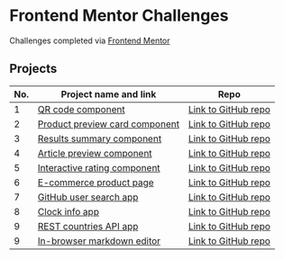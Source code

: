 # Frontend Mentor Challenges

Challenges completed via [Frontend Mentor](https://www.frontendmentor.io/)

## Projects

| No. | Project name and link                                                                                   | Repo                                                                                                       |
| --- | ------------------------------------------------------------------------------------------------------- | ---------------------------------------------------------------------------------------------------------- |
| 1   | [QR code component](https://frontend-mentor-challenges.onrender.com/qr-code-component/)                 | [Link to GitHub repo](https://github.com/donth77/frontendmentor-challenges/tree/main/qr-code-component)    |
| 2   | [Product preview card component](https://frontend-mentor-challenges.onrender.com/product-preview-card/) | [Link to GitHub repo](https://github.com/donth77/frontendmentor-challenges/tree/main/product-preview-card) |
| 3   | [Results summary component](https://frontend-mentor-challenges.onrender.com/results-summary/)           | [Link to GitHub repo](https://github.com/donth77/frontendmentor-challenges/tree/main/results-summary)      |
| 4   | [Article preview component](https://frontend-mentor-challenges.onrender.com/article-preview/)           | [Link to GitHub repo](https://github.com/donth77/frontendmentor-challenges/tree/main/article-preview)      |
| 5   | [Interactive rating component](https://frontend-mentor-challenges.onrender.com/interactive-rating/)     | [Link to GitHub repo](https://github.com/donth77/frontendmentor-challenges/tree/main/interactive-rating/)  |
| 6   | [E-commerce product page](https://e-commerce-product-page-frontend-mentor.onrender.com/)                | [Link to GitHub repo](https://github.com/donth77/frontendmentor-challenges/tree/main/ecommerce-product/)   |
| 7   | [GitHub user search app](https://github-user-search-frontend-mentor.onrender.com/)                      | [Link to GitHub repo](https://github.com/donth77/frontendmentor-challenges/tree/main/github-user-search/)  |
| 8   | [Clock info app](https://clock-app-frontend-mentor.onrender.com/)                                       | [Link to GitHub repo](https://github.com/donth77/frontendmentor-challenges/tree/main/clock-app/)           |
| 9   | [REST countries API app](https://rest-countries-api-frontend-mentor.onrender.com/)                      | [Link to GitHub repo](https://github.com/donth77/frontendmentor-challenges/tree/main/rest-countries)       |
| 9   | [In-browser markdown editor]()                                                                          | [Link to GitHub repo](https://github.com/donth77/frontendmentor-challenges/tree/main/markdown-editor)      |
